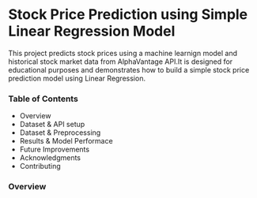 <h1>Stock Price Prediction using Simple Linear Regression Model</h1>
<p>This project predicts stock prices using a machine learnign model and historical stock market data from AlphaVantage API.It is designed for educational purposes
and demonstrates how to build a simple stock price prediction model using Linear Regression.</p> 

<h3>Table of Contents</h3>
<ul>
  <li>Overview</li>
  <li>Dataset & API setup</li>
  <li>Dataset & Preprocessing</li>
  <li>Results & Model Performace</li>
  <li>Future Improvements</li>
  <li>Acknowledgments</li>
  <li>Contributing</li>
</ul>

<h3>Overview</h3>
